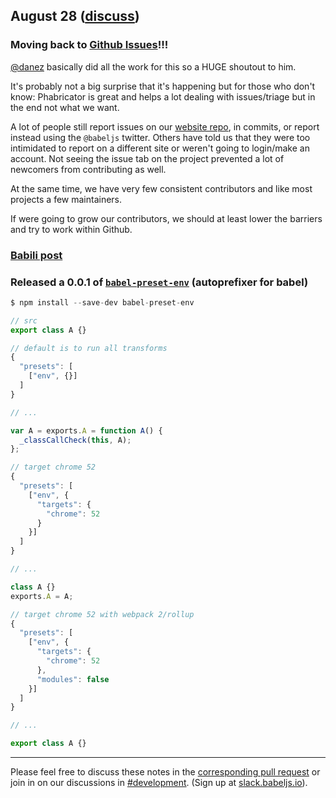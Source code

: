 ## August 28 ([discuss](https://github.com/babel/notes/pull/5))

### Moving back to [Github Issues](https://github.com/babel/babel/issues)!!!

[@danez](https://github.com/danez) basically did all the work for this so a HUGE shoutout to him.

It's probably not a big surprise that it's happening but for those who don't know: Phabricator is great and helps a lot dealing with issues/triage but in the end not what we want.

A lot of people still report issues on our [website repo](https://github.com/babel/babel.github.io), in commits, or report instead using the `@babeljs` twitter. Others have told us that they were too intimidated to report on a different site or weren't going to login/make an account. Not seeing the issue tab on the project prevented a lot of newcomers from contributing as well.

At the same time, we have very few consistent contributors and like most projects a few maintainers.

If were going to grow our contributors, we should at least lower the barriers and try to work within Github.

### [Babili post](http://babeljs.io/blog/2016/08/30/babili)

### Released a 0.0.1 of [`babel-preset-env`](https://github.com/babel/babel-preset-env) (autoprefixer for babel)

```js
$ npm install --save-dev babel-preset-env
```

```js
// src
export class A {}
```

```js
// default is to run all transforms
{
  "presets": [
    ["env", {}]
  ]
}

// ...

var A = exports.A = function A() {
  _classCallCheck(this, A);
};
```

```js
// target chrome 52
{
  "presets": [
    ["env", {
      "targets": {
        "chrome": 52
      }
    }]
  ]
}

// ...

class A {}
exports.A = A;
```

```js
// target chrome 52 with webpack 2/rollup
{
  "presets": [
    ["env", {
      "targets": {
        "chrome": 52
      },
      "modules": false
    }]
  ]
}

// ...

export class A {}
```

---

Please feel free to discuss these notes in the [corresponding pull request](https://github.com/babel/notes/pull/1) or join in on our discussions in [#development](https://babeljs.slack.com/messages/development). (Sign up at [slack.babeljs.io](https://slack.babeljs.io/)).

